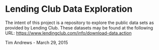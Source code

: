 # Lending Club Data Exploration

The intent of this project is a repository to explore the public data sets as provided by Lending Club.  These datasets may be found at the following URL:  https://www.lendingclub.com/info/download-data.action

Tim Andrews - March 29, 2015
